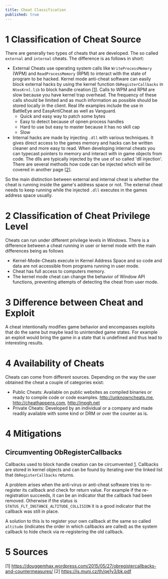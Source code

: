 ```yaml
---
title: Cheat Classification
published: true
---
```


# 1 Classification of Cheat Source 

There are generally two types of cheats that are developed. The so called `external` and `internal` cheats. The difference is as follows in short:

- External Cheats use operating system calls like `WriteProcessMemory` (WPM) and `ReadProcessMemory` (RPM) to interact with the state of program to be hacked. Kernel mode anti-cheat software can easily block external hacks by using the kernel function `ObRegisterCallbacks` in `NtosKrnl.lib` to block handle creation [[1](https://douggemhax.wordpress.com/2015/05/27/obregistercallbacks-and-countermeasures/)].
    Calls to WPM and RPM are slow because you have kernel trap overhead. The frequency of these calls should be limited and as much information as possible should be stored locally in the client. 
    Real life examples include the use in BattleEye and EasyAntiCheat as well as Vanguard. 
    + Quick and easy way to patch some bytes
    - Easy to detect because of opnen process handles
    - Hard to use but easy to master because it has no skill cap
    - Slow
- Internal hacks are made by injecting `.dll` with various techniques. It gives direct access to the games memory and hacks can be written cleaner and more easy to read. When developing internal cheats you can typecast pointers to memory and interact with in game objects from code.  The dlls are typically injected by the use of so called 'dll injection'. There are several methods how code can be injected which will be covered in another page [[2](https://is.muni.cz/th/qe1y3/bk.pdf)]. 

So the main distinction between external and internal cheat is whether the cheat is running inside the game's address space or not. The external cheat needs to keep running while the injected `.dll` executes in the games address space usually. 

# 2 Classification of Cheat Privilege Level

Cheats can run under different privilege levels in Windows. There is a difference between a cheat running in user or kernel mode with the main differences being as follows

- Kernel-Mode-Cheats execute in Kernel Address Space and so code and data are not accessible from programs running in user mode. 
- Cheat has full access to computers memory. 
- The kernel mode cheat can change the behavior of Window API functions, preventing attempts of detecting the cheat from user mode. 

# 3 Difference between Cheat and Exploit

A cheat intentionally modifies game behavior and encompasses exploits that do the same but maybe lead to unintended game states. For example an exploit would bring the game in a state that is undefined and thus lead to interesting results. 

# 4 Availability of Cheats

Cheats can come from different sources. Depending on the way the user obtained the cheat a couple of categories exist: 

- Public Cheats: Available on public websites as compiled binaries or ready to compile code or code examples. http://unknowncheats.me, http://cheathappens.com, http://mpgh.net
- Private Cheats: Developed by an individual or a company and made readily available with some kind or DRM or over the counter as is. 

# 4 Mitigations

## Circumventing ObRegisterCallbacks

Callbacks used to block handle creation can be circumvented [1](https://douggemhax.wordpress.com/2015/05/27/obregistercallbacks-and-countermeasures/). Callbacks are stored in kernel objects and can be found by iterating over the linked list that `ObRegisterCallbacks` returns. 

A problem arises when the anti-virus or anti-cheat software tries to re-register its callback and check for return value. For example if the re-registration succeeds, it can be an indicator that the callback had been removed. Otherwise if the status is `STATUS_FLT_INSTANCE_ALTITUDE_COLLISION` it is a good indicator that the callback was still in place.

A solution to this is to register your own callback at the same so called `altitude` (indicates the order in which callbacks are called) as the system callback to hide check via re-registering the old callback. 

# 5 Sources 

[1] https://douggemhax.wordpress.com/2015/05/27/obregistercallbacks-and-countermeasures/
[2] https://is.muni.cz/th/qe1y3/bk.pdf
